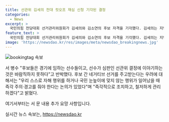 ```yaml
---
title: 선관위 김세의 전대 컷오프 재심 신청 기각된 결정
categories:
  - News
excerpt: >
  국민의힘 전당대회 선거관리위원회가 김세의와 김소연의 후보 자격을 기각했다. 김세의는 지방 선거에서의 부적절한 행동과 논란을 이유로, 김소연은 분열 우려와 국민 눈높이에 맞지 않는 행동으로 기각되었다. 선관위는 후보 간 네거티브 선거 우려에 대비하기로 한 것으로 전당대회 슬로건은 NEXT 보수의 진보로 결정되었다. 서병수 선관위원장은 자의적 컷오프 지적에는 후보는 선관위의 결정에 이의를 제기할 수 없다고 반박했다.
feature_text: >
  국민의힘 전당대회 선거관리위원회가 김세의와 김소연의 후보 자격을 기각했다. 김세의는 지방 선거에서의 부적절한 행동과 논란을 이유로, 김소연은 분열 우려와 국민 눈높이에 맞지 않는 행동으로 기각되었다. 선관위는 후보 간 네거티브 선거 우려에 대비하기로 한 것으로 전당대회 슬로건은 NEXT 보수의 진보로 결정되었다. 서병수 선관위원장은 자의적 컷오프 지적에는 후보는 선관위의 결정에 이의를 제기할 수 없다고 반박했다.
image: 'https://newsdao.kr/res/images/meta/newsdao_breakingnews.jpg'
---
```


<p><img src="https://newsdao.kr/res/images/meta/newsdao_breakingnews.jpg" alt="bookingtag 속보" /></p>

<p>서 병수 "후보들은 경기에 임하는 선수들이고, 선수가 심판인 선관위 결정에 이야기하는 것은 바람직하지 못하다"고 반박했다. 후보 간 네거티브 선거를 주고받는다는 우려에 대해서는 "우리 스스로 자해 행위를 하거나 국민 눈높이에 맞지 않는 행위가 일어났을 때 즉각 주의·경고를 줘야 한다는 논의가 있었다"며 "즉각적으로 조치하고, 철저하게 관리하겠다"고 밝혔다. </p>

<p>여기서부터는 서 문 내용 추가 요망 사항입니다.</p>
실시간 뉴스 속보는, <a href="https://newsdao.kr" rel="dofollow">https://newsdao.kr</a>


